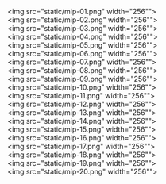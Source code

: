 <img src="static/mip-01.png" width="256""><br>
<img src="static/mip-02.png" width="256""><br>
<img src="static/mip-03.png" width="256""><br>
<img src="static/mip-04.png" width="256""><br>
<img src="static/mip-05.png" width="256""><br>
<img src="static/mip-06.png" width="256""><br>
<img src="static/mip-07.png" width="256""><br>
<img src="static/mip-08.png" width="256""><br>
<img src="static/mip-09.png" width="256""><br>
<img src="static/mip-10.png" width="256""><br>
<img src="static/mip-11.png" width="256""><br>
<img src="static/mip-12.png" width="256""><br>
<img src="static/mip-13.png" width="256""><br>
<img src="static/mip-14.png" width="256""><br>
<img src="static/mip-15.png" width="256""><br>
<img src="static/mip-16.png" width="256""><br>
<img src="static/mip-17.png" width="256""><br>
<img src="static/mip-18.png" width="256""><br>
<img src="static/mip-19.png" width="256""><br>
<img src="static/mip-20.png" width="256""><br>
